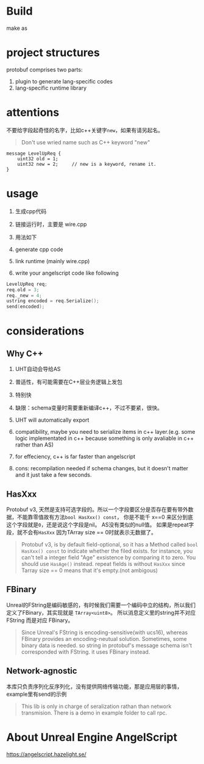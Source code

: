 # Build
make as

# project structures
protobuf comprises two parts:
1. plugin to generate lang-specific codes
2. lang-specific runtime library


# attentions
不要给字段起奇怪的名字，比如c++关键字`new`，如果有请另起名。

> Don't use wried name such as C++ keyword "new"

```
message LevelUpReq {
	uint32 old = 1;
	uint32 new = 2;		// new is a keyword, rename it.
}
```

# usage

1. 生成cpp代码
2. 链接运行时，主要是 wire.cpp
3. 用法如下

1. generate cpp code
2. link runtime (mainly wire.cpp)
3. write your angelscript code like following

```cpp
LevelUpReq req;
req.old = 3;
req._new = 4;
ustring encoded = req.Serialize();
send(encoded);
```


# considerations

## Why C++
1. UHT自动会导给AS
2. 普适性，有可能需要在C++层业务逻辑上发包
3. 特别快
4. 缺限：schema变量时需要重新编译c++，不过不要紧，很快。

1. UHT will automatically export 
2. compatibility, maybe you need to serialize items in c++ layer.(e.g. some logic implementated in c++ because something is only avaliable in c++ rather than AS)
3. for effeciency, c++ is far faster than angelscript
4. cons: recompilation needed if schema changes, but it doesn't matter and it just take a few seconds.

## HasXxx

Protobuf v3, 天然是支持可选字段的。所以一个字段要区分是否存在要有带外数据，不能靠零值故有方法`bool HasXxx() const`，
你是不能千 x==0 来区分到底这个字段就是`0`，还是说这个字段是nil。 AS没有类似的null值。
如果是repeat字段，就不会有`HasXxx` 因为TArray size == 0时就表示无数据了。

> Protobuf v3, is by default field-optional, 
> so it has a Method called `bool HasXxx() const` to indicate whether the filed exists.
> for instance, you can't tell a integer field "Age" exsistence by comparing it to zero. You should use `HasAge()` instead.
> repeat fields is without `HasXxx` since Tarray size == 0 means that it's empty.(not ambigous)

## FBinary

Unreal的FString是编码敏感的，有时候我们需要一个编码中立的结构，所以我们定义了FBinary，其实现就是 `TArray<uint8>`。
所以消息定义里的string并不对应FString 而是对应 FBinary。

> Since Unreal's FString is encoding-sensitive(with ucs16), whereas FBinary provides an encoding-neutual solution. Sometimes, some binary data is needed. so string in protobuf's message schema isn't corresponded with FString. it uses FBinary instead.


## Network-agnostic
本库只负责序列化反序列化，没有提供网络传输功能，那是应用层的事情，example里有send的示例

> This lib is only in charge of seralization rathan than network transmision.
> There is a demo in example folder to call rpc.

# About Unreal Engine AngelScript
https://angelscript.hazelight.se/
